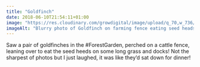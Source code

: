 ```yaml
---
title: "Goldfinch"
date: 2018-06-10T21:54:11+01:00
image: "https://res.cloudinary.com/growdigital/image/upload/q_70,w_736/v1544219516/goldfinch-42718031621.jpg"
imageAlt: "Blurry photo of Goldfinch on farming fence eating seed heads"
---
```


Saw a pair of goldfinches in the #ForestGarden, perched on a cattle fence, leaning over to eat the seed heeds on some long grass and docks! Not the sharpest of photos but I just laughed, it was like they’d sat down for dinner!
